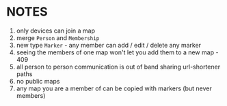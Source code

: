 # NOTES

1. only devices can join a map
1. merge `Person` and `Membership`
1. new type `Marker` - any member can add / edit / delete any marker
1. seeing the members of one map won't let you add them to a new map - 409
1. all person to person communication is out of band sharing url-shortener paths
1. no public maps
1. any map you are a member of can be copied with markers (but never members)

